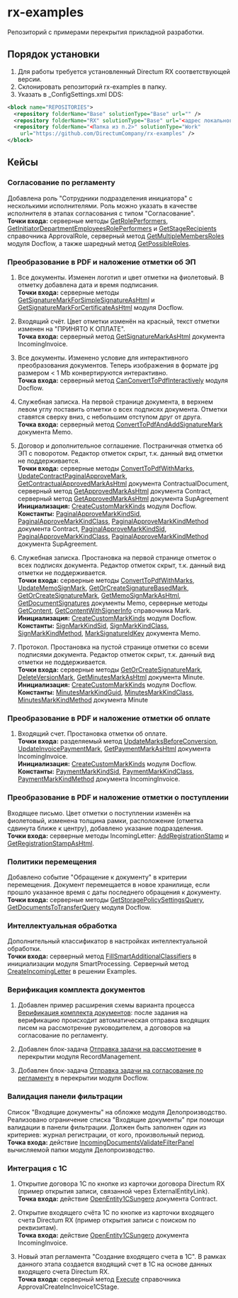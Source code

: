 ﻿# rx-examples

Репозиторий с примерами перекрытия прикладной разработки.

## Порядок установки

1. Для работы требуется установленный Directum RX соответствующей версии.
2. Склонировать репозиторий rx-examples в папку.
3. Указать в _ConfigSettings.xml DDS:
```xml
<block name="REPOSITORIES">
  <repository folderName="Base" solutionType="Base" url="" />
  <repository folderName="RX" solutionType="Base" url="<адрес локального репозитория>" />
  <repository folderName="<Папка из п.2>" solutionType="Work" 
    url="https://github.com/DirectumCompany/rx-examples" />
</block>
```

## Кейсы

### Согласование по регламенту
Добавлена роль "Сотрудники подразделения инициатора" с несколькими исполнителями. Роль можно указать в качестве исполнителя в этапах согласования с типом "Согласование".
<br>**Точки входа:** серверные методы [GetRolePerformers](https://github.com/DirectumCompany/rx-examples/blob/master/src/Packages/Sungero.Examples/Sungero.Examples.Server/ApprovalRole/ApprovalRoleServerFunctions.cs#L17-L23), [GetInitiatorDepartmentEmployeesRolePerformers](https://github.com/DirectumCompany/rx-examples/blob/master/src/Packages/Sungero.Examples/Sungero.Examples.Server/ApprovalRole/ApprovalRoleServerFunctions.cs#L30-L40) и [GetStageRecipients](https://github.com/DirectumCompany/rx-examples/blob/e4d9f7f59195ad58abfc05e4146c6534c426e674/src/Packages/Sungero.Examples/Sungero.Examples.Server/ApprovalStage/ApprovalStageServerFunctions.cs#L12-L28) справочника ApprovalRole, серверный метод [GetMultipleMembersRoles](https://github.com/DirectumCompany/rx-examples/blob/e4d9f7f59195ad58abfc05e4146c6534c426e674/src/Packages/Sungero.Examples/Sungero.Examples.Server/Sungero.Docflow/ModuleServerFunctions.cs#L123-L129) модуля Docflow, а также шаредный метод [GetPossibleRoles](https://github.com/DirectumCompany/rx-examples/blob/master/src/Packages/Sungero.Examples/Sungero.Examples.Shared/ApprovalStage/ApprovalStageSharedFunctions.cs#L16-L24).

### Преобразование в PDF и наложение отметки об ЭП

1. Все документы. Изменен логотип и цвет отметки на фиолетовый. В отметку добавлена дата и время подписания. 
<br>**Точки входа:** серверные методы [GetSignatureMarkForSimpleSignatureAsHtml](https://github.com/DirectumCompany/rx-examples/blob/master/src/Packages/Sungero.Examples/Sungero.Examples.Server/Sungero.Docflow/ModuleServerFunctions.cs#L22-L35) и [GetSignatureMarkForCertificateAsHtml](https://github.com/DirectumCompany/rx-examples/blob/master/src/Packages/Sungero.Examples/Sungero.Examples.Server/Sungero.Docflow/ModuleServerFunctions.cs#L48-L74) модуля Docflow.

2. Входящий счёт. Цвет отметки изменён на красный, текст отметки изменен на "ПРИНЯТО К ОПЛАТЕ".
<br>**Точка входа:** серверный метод [GetSignatureMarkAsHtml](https://github.com/DirectumCompany/rx-examples/blob/master/src/Packages/Sungero.Examples/Sungero.Examples.Server/IncomingInvoice/IncomingInvoiceServerFunctions.cs#L17-L29) документа IncomingInvoice. 

3. Все документы. Изменено условие для интерактивного преобразования документов. Теперь изображения в формате jpg размером < 1 Mb конвертируются интерактивно. 
<br>**Точка входа:** серверный метод [CanConvertToPdfInteractively](https://github.com/DirectumCompany/rx-examples/blob/master/src/Packages/Sungero.Examples/Sungero.Examples.Server/Sungero.Docflow/ModuleServerFunctions.cs#L81-L88) модуля Docflow. 

4. Служебная записка. На первой странице документа, в верхнем левом углу поставить отметки о всех подписях документа. Отметки ставятся сверху вниз, с небольшим отступом друг от друга. 
<br>**Точка входа:** серверный метод [ConvertToPdfAndAddSignatureMark](https://github.com/DirectumCompany/rx-examples/blob/master/src/Packages/Sungero.Examples/Sungero.Examples.Server/Memo/MemoServerFunctions.cs#L48-L128) документа Memo. 

5. Договор и дополнительное соглашение. Постраничная отметка об ЭП с поворотом. Редактор отметок скрыт, т.к. данный вид отметки не поддерживается.
<br>**Точки входа:** серверные методы [ConvertToPdfWithMarks](https://github.com/DirectumCompany/rx-examples/blob/4.11/src/Packages/Sungero.Examples/Sungero.Examples.Server/ContractualDocument/ContractualDocumentServerFunctions.cs#L17-L24), [UpdateContractPaginalApproveMark](https://github.com/DirectumCompany/rx-examples/blob/4.11/src/Packages/Sungero.Examples/Sungero.Examples.Server/ContractualDocument/ContractualDocumentServerFunctions.cs#L30-L48), [GetContractualApprovedMarkAsHtml](https://github.com/DirectumCompany/rx-examples/blob/4.11/src/Packages/Sungero.Examples/Sungero.Examples.Server/ContractualDocument/ContractualDocumentServerFunctions.cs#L56-L68) документа ContractualDocument, серверный метод [GetApprovedMarkAsHtml](https://github.com/DirectumCompany/rx-examples/blob/4.11/src/Packages/Sungero.Examples/Sungero.Examples.Server/Contract/ContractServerFunctions.cs#L17-L20) документа Contract, серверный метод [GetApprovedMarkAsHtml](https://github.com/DirectumCompany/rx-examples/blob/4.11/src/Packages/Sungero.Examples/Sungero.Examples.Server/SupAgreement/SupAgreementServerFunctions.cs#L17-L20) документа SupAgreement
<br>**Инициализация:** [CreateCustomMarkKinds](https://github.com/DirectumCompany/rx-examples/blob/4.11/src/Packages/Sungero.Examples/Sungero.Examples.Server/Sungero.Docflow/ModuleInitializer.cs#L21-L43) модуля Docflow.
<br>**Константы:** [PaginalApproveMarkKindSid](https://github.com/DirectumCompany/rx-examples/blob/4.11/src/Packages/Sungero.Examples/Sungero.Examples.Shared/Contract/ContractConstants.cs#L10), [PaginalApproveMarkKindClass](https://github.com/DirectumCompany/rx-examples/blob/4.11/src/Packages/Sungero.Examples/Sungero.Examples.Shared/Contract/ContractConstants.cs#L14), [PaginalApproveMarkKindMethod](https://github.com/DirectumCompany/rx-examples/blob/4.11/src/Packages/Sungero.Examples/Sungero.Examples.Shared/Contract/ContractConstants.cs#L18) документа Contract, [PaginalApproveMarkKindSid](https://github.com/DirectumCompany/rx-examples/blob/4.11/src/Packages/Sungero.Examples/Sungero.Examples.Shared/SupAgreement/SupAgreementConstants.cs#L10), [PaginalApproveMarkKindClass](https://github.com/DirectumCompany/rx-examples/blob/4.11/src/Packages/Sungero.Examples/Sungero.Examples.Shared/SupAgreement/SupAgreementConstants.cs#L14), [PaginalApproveMarkKindMethod](https://github.com/DirectumCompany/rx-examples/blob/4.11/src/Packages/Sungero.Examples/Sungero.Examples.Shared/SupAgreement/SupAgreementConstants.cs#L18) документа SupAgreement.

6. Служебная записка. Простановка на первой странице отметок о всех подписях документа. Редактор отметок скрыт, т.к. данный вид отметки не поддерживается.
<br>**Точки входа:** серверные методы [ConvertToPdfWithMarks](https://github.com/DirectumCompany/rx-examples/blob/4.11/src/Packages/Sungero.Examples/Sungero.Examples.Server/Memo/MemoServerFunctions.cs#L19-L25), [UpdateMemoSignMark](https://github.com/DirectumCompany/rx-examples/blob/4.11/src/Packages/Sungero.Examples/Sungero.Examples.Server/Memo/MemoServerFunctions.cs#L31-L44), [GetOrCreateSignatureBasedMark](https://github.com/DirectumCompany/rx-examples/blob/4.11/src/Packages/Sungero.Examples/Sungero.Examples.Server/Memo/MemoServerFunctions.cs#L52-L69), [GetOrCreateSignatureMark](https://github.com/DirectumCompany/rx-examples/blob/4.11/src/Packages/Sungero.Examples/Sungero.Examples.Server/Memo/MemoServerFunctions.cs#L76-L80), [GetMemoSignMarkAsHtml](https://github.com/DirectumCompany/rx-examples/blob/4.11/src/Packages/Sungero.Examples/Sungero.Examples.Server/Memo/MemoServerFunctions.cs#L87-L91), [GetDocumentSignatures](https://github.com/DirectumCompany/rx-examples/blob/4.11/src/Packages/Sungero.Examples/Sungero.Examples.Server/Memo/MemoServerFunctions.cs#L98-L105) документы Memo, серверные методы [GetContent](https://github.com/DirectumCompany/rx-examples/blob/4.11/src/Packages/Sungero.Examples/Sungero.Examples.Server/Mark/MarkServerFunctions.cs#L17-L36), [GetContentWithSignerInfo](https://github.com/DirectumCompany/rx-examples/blob/4.11/src/Packages/Sungero.Examples/Sungero.Examples.Server/Mark/MarkServerFunctions.cs#L44-L50) справочника Mark.
<br>**Инициализация:** [CreateCustomMarkKinds](https://github.com/DirectumCompany/rx-examples/blob/4.11/src/Packages/Sungero.Examples/Sungero.Examples.Server/Sungero.Docflow/ModuleInitializer.cs#L21-L43) модуля Docflow.
<br>**Константы:** [SignMarkKindSid](https://github.com/DirectumCompany/rx-examples/blob/4.11/src/Packages/Sungero.Examples/Sungero.Examples.Shared/Memo/MemoConstants.cs#L10), [SignMarkKindClass](https://github.com/DirectumCompany/rx-examples/blob/4.11/src/Packages/Sungero.Examples/Sungero.Examples.Shared/Memo/MemoConstants.cs#L14), [SignMarkKindMethod](https://github.com/DirectumCompany/rx-examples/blob/4.11/src/Packages/Sungero.Examples/Sungero.Examples.Shared/Memo/MemoConstants.cs#L18), [MarkSignatureIdKey](https://github.com/DirectumCompany/rx-examples/blob/4.11/src/Packages/Sungero.Examples/Sungero.Examples.Shared/Memo/MemoConstants.cs#L22) документа Memo.

7. Протокол. Простановка на пустой странице отметки со всеми подписями документа. Редактор отметок скрыт, т.к. данный вид отметки не поддерживается.
<br>**Точки входа:** серверные методы [GetOrCreateSignatureMark](https://github.com/DirectumCompany/rx-examples/blob/4.11/src/Packages/Sungero.Examples/Sungero.Examples.Server/Minutes/MinutesServerFunctions.cs#L16-L23), [DeleteVersionMark](https://github.com/DirectumCompany/rx-examples/blob/4.11/src/Packages/Sungero.Examples/Sungero.Examples.Server/Minutes/MinutesServerFunctions.cs#L31-L38), [GetMinutesMarkAsHtml](https://github.com/DirectumCompany/rx-examples/blob/4.11/src/Packages/Sungero.Examples/Sungero.Examples.Server/Minutes/MinutesServerFunctions.cs#L45-L66) документа Minute.
<br>**Инициализация:** [CreateCustomMarkKinds](https://github.com/DirectumCompany/rx-examples/blob/4.11/src/Packages/Sungero.Examples/Sungero.Examples.Server/Sungero.Docflow/ModuleInitializer.cs#L21-L43) модуля Docflow.
<br>**Константы:** [MinutesMarkKindGuid](https://github.com/DirectumCompany/rx-examples/blob/4.11/src/Packages/Sungero.Examples/Sungero.Examples.Shared/Minutes/MinutesConstants.cs#L9), [MinutesMarkKindClass](https://github.com/DirectumCompany/rx-examples/blob/4.11/src/Packages/Sungero.Examples/Sungero.Examples.Shared/Minutes/MinutesConstants.cs#L12), [MinutesMarkKindMethod](https://github.com/DirectumCompany/rx-examples/blob/4.11/src/Packages/Sungero.Examples/Sungero.Examples.Shared/Minutes/MinutesConstants.cs#L15) документа Minute

### Преобразование в PDF и наложение отметки об оплате

1. Входящий счет. Простановка отметки об оплате.
<br>**Точки входа:** разделяемый метод [UpdateMarksBeforeConversion](https://github.com/DirectumCompany/rx-examples/blob/4.11/src/Packages/Sungero.Examples/Sungero.Examples.Shared/IncomingInvoice/IncomingInvoiceSharedFunctions.cs#L21-L28), [UpdateInvoicePaymentMark](https://github.com/DirectumCompany/rx-examples/blob/4.11/src/Packages/Sungero.Examples/Sungero.Examples.Server/IncomingInvoice/IncomingInvoiceServerFunctions.cs#L33-L48), [GetPaymentMarkAsHtml](https://github.com/DirectumCompany/rx-examples/blob/4.11/src/Packages/Sungero.Examples/Sungero.Examples.Server/IncomingInvoice/IncomingInvoiceServerFunctions.cs#L54-L57) документа IncomingInvoice.
<br>**Инициализация:** [CreateCustomMarkKinds](https://github.com/DirectumCompany/rx-examples/blob/4.11/src/Packages/Sungero.Examples/Sungero.Examples.Server/Sungero.Docflow/ModuleInitializer.cs#L21-L43) модуля Docflow.
<br>**Константы:** [PaymentMarkKindSid](https://github.com/DirectumCompany/rx-examples/blob/4.11/src/Packages/Sungero.Examples/Sungero.Examples.Shared/IncomingInvoice/IncomingInvoiceConstants.cs#L10), [PaymentMarkKindClass](https://github.com/DirectumCompany/rx-examples/blob/4.11/src/Packages/Sungero.Examples/Sungero.Examples.Shared/IncomingInvoice/IncomingInvoiceConstants.cs#L14), [PaymentMarkKindMethod](https://github.com/DirectumCompany/rx-examples/blob/4.11/src/Packages/Sungero.Examples/Sungero.Examples.Shared/IncomingInvoice/IncomingInvoiceConstants.cs#L18) документа IncomingInvoice.

### Преобразование в PDF и наложение отметки о поступлении
Входящее письмо. Цвет отметки о поступлении изменён на фиолетовый, изменена толщина рамки, расположение (отметка сдвинута ближе к центру), добавлено указание подразделения.
<br>**Точки входа:** серверные методы IncomingLetter: [AddRegistrationStamp](https://github.com/DirectumCompany/rx-examples/blob/master/src/Packages/Sungero.Examples/Sungero.Examples.Server/IncomingLetter/IncomingLetterServerFunctions.cs#L47-L50) и [GetRegistrationStampAsHtml](https://github.com/DirectumCompany/rx-examples/blob/master/src/Packages/Sungero.Examples/Sungero.Examples.Server/IncomingLetter/IncomingLetterServerFunctions.cs#L17-L38).

### Политики перемещения 
Добавлено событие "Обращение к документу" в критерии перемещения. Документ перемещается в новое хранилище, если прошло указанное время с даты последнего обращения к документу. 
<br>**Точки входа:** серверные методы [GetStoragePolicySettingsQuery](https://github.com/DirectumCompany/rx-examples/blob/master/src/Packages/Sungero.Examples/Sungero.Examples.Server/Sungero.Docflow/ModuleServerFunctions.cs#L95-L98), [GetDocumentsToTransferQuery](https://github.com/DirectumCompany/rx-examples/blob/master/src/Packages/Sungero.Examples/Sungero.Examples.Server/Sungero.Docflow/ModuleServerFunctions.cs#L104-L107) модуля Docflow.
 
### Интеллектуальная обработка
Дополнительный классификатор в настройках интеллектуальной обработки. 
<br>**Точки входа:** серверный метод [FillSmartAdditionalClassifiers](https://github.com/DirectumCompany/rx-examples/blob/master/src/Packages/Sungero.Examples/Sungero.Examples.Server/Sungero.SmartProcessing/ModuleInitializer.cs#L25-L42) в инициализации модуля SmartProcessing. Серверный метод [CreateIncomingLetter](https://github.com/DirectumCompany/rx-examples/blob/master/src/Packages/Sungero.Examples/Sungero.Examples.Server/ModuleServerFunctions.cs#L22-L35) в решении Examples.

### Верификация комплекта документов

1. Добавлен пример расширения схемы варианта процесса [Верификация комплекта документов](https://github.com/DirectumCompany/rx-examples/tree/master/env/ProcessKinds_Examples/VerificationTask_EndToEndProcesses.datx): после задания на верификацию происходит автоматическая отправка входящих писем на рассмотрение руководителем, а договоров на согласование по регламенту.

2. Добавлен блок-задача [Отправка задачи на рассмотрение](https://github.com/DirectumCompany/rx-examples/blob/master/src/Packages/Sungero.Examples/Sungero.Examples.Server/Sungero.RecordManagement/ModuleBlockHandlers.cs#L13-L28) в перекрытии модуля RecordManagement.

3. Добавлен блок-задача [Отправка задачи на согласование по регламенту](https://github.com/DirectumCompany/rx-examples/blob/master/src/Packages/Sungero.Examples/Sungero.Examples.Server/Sungero.Docflow/ModuleBlockHandlers.cs#L13-L37) в перекрытии модуля Docflow.
 
### Валидация панели фильтрации 
Список "Входящие документы" на обложке модуля Делопроизводство. Реализовано ограничение списка "Входящие документы" при помощи валидации в панели фильтрации. Должен быть заполнен один из критериев: журнал регистрации, от кого, произвольный период. 
<br>**Точка входа:** действие [IncomingDocumentsValidateFilterPanel](https://github.com/DirectumCompany/rx-examples/blob/master/src/Packages/Sungero.Examples/Sungero.Examples.ClientBase/Sungero.RecordManagementUI/ModuleHandlers.cs#L12-L16) вычисляемой папки модуля Делопроизводство.

### Интеграция с 1С

1. Открытие договора 1С по кнопке из карточки договора Directum RX (пример открытия записи, связанной через ExternalEntityLink).
<br>**Точка входа:** действие [OpenEntity1CSungero](https://github.com/DirectumCompany/rx-examples/blob/master/src/Packages/Sungero.Examples/Sungero.Examples.ClientBase/Contract/ContractActions.cs#L12-L25) документа Contract.

2. Открытие входящего счёта 1С по кнопке из карточки входящего счета Directum RX (пример открытия записи с поиском по реквизитам). 
<br>**Точка входа:** действие [OpenEntity1CSungero](https://github.com/DirectumCompany/rx-examples/blob/master/src/Packages/Sungero.Examples/Sungero.Examples.ClientBase/IncomingInvoice/IncomingInvoiceActions.cs#L12-L25) документа IncomingInvoice. 

3. Новый этап регламента "Создание входящего счета в 1С". В рамках данного этапа создается входящий счет в 1С на основе данных входящего счета Directum RX.
<br>**Точка входа:** серверный метод [Execute](https://github.com/DirectumCompany/rx-examples/blob/master/src/Packages/Sungero.ContractsExample/Sungero.ContractsExample.Server/ApprovalCreateIncInvoice1CStage/ApprovalCreateIncInvoice1CStageServerFunctions.cs#L18-L61) справочника ApprovalCreateIncInvoice1CStage. 